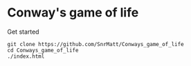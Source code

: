 # Conway's game of life

Get started
```
git clone https://github.com/SnrMatt/Conways_game_of_life
cd Conways_game_of_life
./index.html
```
